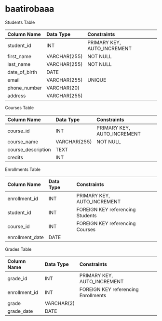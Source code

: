 # baatirobaaa


Students Table

| Column Name    | Data Type      | Constraints                      |
| :------------- | :------------- | :------------------------------- |
| student_id     | INT            | PRIMARY KEY, AUTO_INCREMENT      |
| first_name     | VARCHAR(255)   | NOT NULL                         |
| last_name      | VARCHAR(255)   | NOT NULL                         |
| date_of_birth  | DATE           |                                  |
| email          | VARCHAR(255)   | UNIQUE                           |
| phone_number   | VARCHAR(20)    |                                  |
| address        | VARCHAR(255)   |                                  |

Courses Table

| Column Name     | Data Type      | Constraints                      |
| :-------------- | :------------- | :------------------------------- |
| course_id       | INT            | PRIMARY KEY, AUTO_INCREMENT      |
| course_name     | VARCHAR(255)   | NOT NULL                         |
| course_description | TEXT           |                                  |
| credits         | INT            |                                  |

Enrollments Table

| Column Name      | Data Type      | Constraints                      |
| :--------------- | :------------- | :------------------------------- |
| enrollment_id    | INT            | PRIMARY KEY, AUTO_INCREMENT      |
| student_id       | INT            | FOREIGN KEY referencing Students |
| course_id        | INT            | FOREIGN KEY referencing Courses  |
| enrollment_date  | DATE           |                                  |

Grades Table

| Column Name     | Data Type      | Constraints                      |
| :-------------- | :------------- | :------------------------------- |
| grade_id        | INT            | PRIMARY KEY, AUTO_INCREMENT      |
| enrollment_id   | INT            | FOREIGN KEY referencing Enrollments |
| grade           | VARCHAR(2)     |                                  |
| grade_date      | DATE           |                                  |

